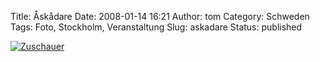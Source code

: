 Title: Åskådare
Date: 2008-01-14 16:21
Author: tom
Category: Schweden
Tags: Foto, Stockholm, Veranstaltung
Slug: askadare
Status: published

[![Zuschauer](http://www.fiket.de/pic/askadare_s.jpg "Zuschauer")](http://www.fiket.de/pic/askadare_l.jpg)

